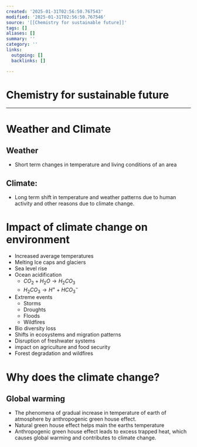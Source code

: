 ```yaml
---
created: '2025-01-31T02:56:50.767543'
modified: '2025-01-31T02:56:50.767546'
source: '[[Chemistry for sustainable future]]'
tags: []
aliases: []
summary: ''
category: ''
links:
  outgoing: []
  backlinks: []

---
```


# Chemistry for sustainable future

___
# Weather and Climate

## Weather
- Short term changes in temperature and living conditions of an area

## Climate:
- Long term shift in temperature and weather patterns due to human activity and other reasons due to climate change.

# Impact of climate change on environment

-  Increased average temperatures
- Melting Ice caps and glaciers
- Sea level rise
- Ocean acidification
	- $CO_2+H_2O \rightarrow H_2CO_3$ 
	- $H_2CO_3 \rightarrow H^+ + HCO_3^-$ 
- Extreme events
	- Storms
	- Droughts
	- Floods
	- Wildfires
- Bio diversity loss
- Shifts in ecosystems and migration patterns
- Disruption of freshwater systems
- impact on agriculture and food security
- Forest degradation and wildfires

# Why does the climate change?

## Global warming
- The phenomena of gradual increase in temperature of earth of atmosphere by anthropogenic green house effect.
- Natural green house effect helps main the earths temperature
- Anthropogenic green house effect leads to excess trapped heat, which causes global warming and contributes to climate change.